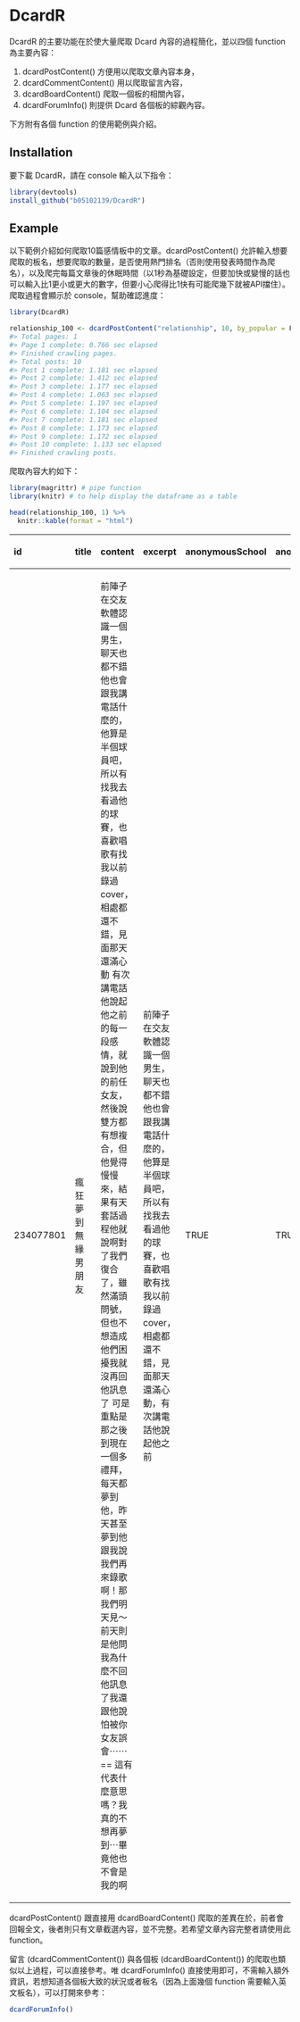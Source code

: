 
<!-- README.md is generated from README.Rmd. Please edit that file -->

# DcardR

DcardR 的主要功能在於使大量爬取 Dcard 內容的過程簡化，並以四個 function 為主要內容：

1)  dcardPostContent() 方便用以爬取文章內容本身，
2)  dcardCommentContent() 用以爬取留言內容，
3)  dcardBoardContent() 爬取一個板的相關內容，
4)  dcardForumInfo() 則提供 Dcard 各個板的綜觀內容。

下方附有各個 function 的使用範例與介紹。

## Installation

要下載 DcardR，請在 console 輸入以下指令：

``` r
library(devtools)
install_github("b05102139/DcardR")
```

## Example

以下範例介紹如何爬取10篇感情板中的文章。dcardPostContent()
允許輸入想要爬取的板名，想要爬取的數量，是否使用熱門排名（否則使用發表時間作為爬名），以及爬完每篇文章後的休眠時間（以1秒為基礎設定，但要加快或變慢的話也可以輸入比1更小或更大的數字，但要小心爬得比1快有可能爬幾下就被API擋住）。爬取過程會顯示於
console，幫助確認進度：

``` r
library(DcardR)

relationship_100 <- dcardPostContent("relationship", 10, by_popular = F, rate_limit = 1)
#> Total pages: 1
#> Page 1 complete: 0.766 sec elapsed
#> Finished crawling pages.
#> Total posts: 10
#> Post 1 complete: 1.181 sec elapsed
#> Post 2 complete: 1.412 sec elapsed
#> Post 3 complete: 1.177 sec elapsed
#> Post 4 complete: 1.063 sec elapsed
#> Post 5 complete: 1.197 sec elapsed
#> Post 6 complete: 1.104 sec elapsed
#> Post 7 complete: 1.181 sec elapsed
#> Post 8 complete: 1.173 sec elapsed
#> Post 9 complete: 1.172 sec elapsed
#> Post 10 complete: 1.133 sec elapsed
#> Finished crawling posts.
```

爬取內容大約如下：

``` r
library(magrittr) # pipe function
library(knitr) # to help display the dataframe as a table

head(relationship_100, 1) %>%
  knitr::kable(format = "html")
```

<table>

<thead>

<tr>

<th style="text-align:left;">

id

</th>

<th style="text-align:left;">

title

</th>

<th style="text-align:left;">

content

</th>

<th style="text-align:left;">

excerpt

</th>

<th style="text-align:left;">

anonymousSchool

</th>

<th style="text-align:left;">

anonymousDepartment

</th>

<th style="text-align:left;">

pinned

</th>

<th style="text-align:left;">

forumId

</th>

<th style="text-align:left;">

replyId

</th>

<th style="text-align:left;">

createdAt

</th>

<th style="text-align:left;">

updatedAt

</th>

<th style="text-align:left;">

commentCount

</th>

<th style="text-align:left;">

likeCount

</th>

<th style="text-align:left;">

tags

</th>

<th style="text-align:left;">

topics

</th>

<th style="text-align:left;">

supportedReactions

</th>

<th style="text-align:left;">

withNickname

</th>

<th style="text-align:left;">

reportReason

</th>

<th style="text-align:left;">

hiddenByAuthor

</th>

<th style="text-align:left;">

meta

</th>

<th style="text-align:left;">

forumName

</th>

<th style="text-align:left;">

forumAlias

</th>

<th style="text-align:left;">

nsfw

</th>

<th style="text-align:left;">

replyTitle

</th>

<th style="text-align:left;">

gender

</th>

<th style="text-align:left;">

personaSubscriptable

</th>

<th style="text-align:left;">

reactions

</th>

<th style="text-align:left;">

hidden

</th>

<th style="text-align:left;">

customStyle

</th>

<th style="text-align:left;">

isSuspiciousAccount

</th>

<th style="text-align:left;">

layout

</th>

<th style="text-align:left;">

withImages

</th>

<th style="text-align:left;">

withVideos

</th>

<th style="text-align:left;">

media

</th>

<th style="text-align:left;">

reportReasonText

</th>

<th style="text-align:left;">

mediaMeta

</th>

<th style="text-align:left;">

postAvatar

</th>

<th style="text-align:left;">

school

</th>

</tr>

</thead>

<tbody>

<tr>

<td style="text-align:left;">

234077801

</td>

<td style="text-align:left;">

瘋狂夢到無緣男朋友

</td>

<td style="text-align:left;">

前陣子在交友軟體認識一個男生，聊天也都不錯他也會跟我講電話什麼的，他算是半個球員吧，所以有找我去看過他的球賽，也喜歡唱歌有找我以前錄過cover，相處都還不錯，見面那天還滿心動
有次講電話他說起他之前的每一段感情，就說到他的前任女友，然後說雙方都有想複合，但他覺得慢慢來，結果有天套話過程他就說啊對了我們復合了，雖然滿頭問號，但也不想造成他們困擾我就沒再回他訊息了
可是重點是那之後到現在一個多禮拜，每天都夢到他，昨天甚至夢到他跟我說我們再來錄歌啊！那我們明天見～前天則是他問我為什麼不回他訊息了我還跟他說怕被你女友誤會⋯⋯==
這有代表什麼意思嗎？我真的不想再夢到⋯畢竟他也不會是我的啊

</td>

<td style="text-align:left;">

前陣子在交友軟體認識一個男生，聊天也都不錯他也會跟我講電話什麼的，他算是半個球員吧，所以有找我去看過他的球賽，也喜歡唱歌有找我以前錄過cover，相處都還不錯，見面那天還滿心動，有次講電話他說起他之前

</td>

<td style="text-align:left;">

TRUE

</td>

<td style="text-align:left;">

TRUE

</td>

<td style="text-align:left;">

FALSE

</td>

<td style="text-align:left;">

42851318-b9e2-4a75-8a05-9fe180becefe

</td>

<td style="text-align:left;">

NULL

</td>

<td style="text-align:left;">

2020-07-19T07:53:19.379Z

</td>

<td style="text-align:left;">

2020-07-19T07:53:19.379Z

</td>

<td style="text-align:left;">

0

</td>

<td style="text-align:left;">

0

</td>

<td style="text-align:left;">

HIDE\_THUMBNAIL

</td>

<td style="text-align:left;">

c(“愛情”, “失戀”, “夢境”)

</td>

<td style="text-align:left;">

NULL

</td>

<td style="text-align:left;">

FALSE

</td>

<td style="text-align:left;">

</td>

<td style="text-align:left;">

FALSE

</td>

<td style="text-align:left;">

NA

</td>

<td style="text-align:left;">

感情

</td>

<td style="text-align:left;">

relationship

</td>

<td style="text-align:left;">

FALSE

</td>

<td style="text-align:left;">

NULL

</td>

<td style="text-align:left;">

F

</td>

<td style="text-align:left;">

TRUE

</td>

<td style="text-align:left;">

list()

</td>

<td style="text-align:left;">

FALSE

</td>

<td style="text-align:left;">

NULL

</td>

<td style="text-align:left;">

FALSE

</td>

<td style="text-align:left;">

classic

</td>

<td style="text-align:left;">

FALSE

</td>

<td style="text-align:left;">

FALSE

</td>

<td style="text-align:left;">

list()

</td>

<td style="text-align:left;">

</td>

<td style="text-align:left;">

list()

</td>

<td style="text-align:left;">

</td>

<td style="text-align:left;">

NULL

</td>

</tr>

</tbody>

</table>

dcardPostContent() 跟直接用 dcardBoardContent()
爬取的差異在於，前者會回報全文，後者則只有文章截選內容，並不完整。若希望文章內容完整者請使用此
function。

留言 (dcardCommentContent()) 與各個板 (dcardBoardContent())
的爬取也類似以上過程，可以直接參考。唯
dcardForumInfo() 直接使用即可，不需輸入額外資訊，若想知道各個板大致的狀況或者板名（因為上面幾個 function
需要輸入英文板名），可以打開來參考：

``` r
dcardForumInfo()
```
